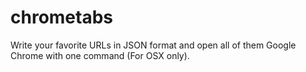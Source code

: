 # chrometabs
Write your favorite URLs in JSON format and open all of them Google Chrome with one command (For OSX only).
